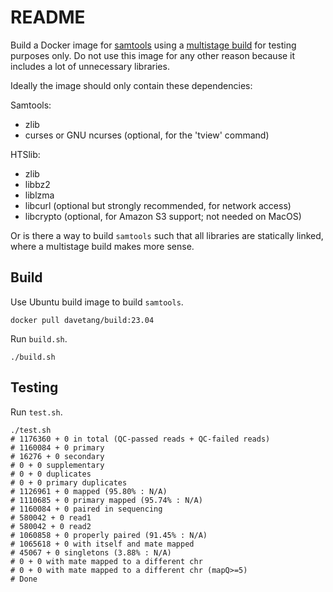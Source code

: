 # README

Build a Docker image for [samtools](https://github.com/samtools/samtools) using
a [multistage build](https://docs.docker.com/build/building/multi-stage/) for
testing purposes only. Do not use this image for any other reason because it
includes a lot of unnecessary libraries.

Ideally the image should only contain these dependencies:

Samtools:
* zlib
* curses or GNU ncurses (optional, for the 'tview' command)

HTSlib:
* zlib
* libbz2
* liblzma
* libcurl (optional but strongly recommended, for network access)
* libcrypto (optional, for Amazon S3 support; not needed on MacOS)

Or is there a way to build `samtools` such that all libraries are statically
linked, where a multistage build makes more sense.

## Build

Use Ubuntu build image to build `samtools`.

```console
docker pull davetang/build:23.04
```

Run `build.sh`.

```console
./build.sh
```

## Testing

Run `test.sh`.

```console
./test.sh
# 1176360 + 0 in total (QC-passed reads + QC-failed reads)
# 1160084 + 0 primary
# 16276 + 0 secondary
# 0 + 0 supplementary
# 0 + 0 duplicates
# 0 + 0 primary duplicates
# 1126961 + 0 mapped (95.80% : N/A)
# 1110685 + 0 primary mapped (95.74% : N/A)
# 1160084 + 0 paired in sequencing
# 580042 + 0 read1
# 580042 + 0 read2
# 1060858 + 0 properly paired (91.45% : N/A)
# 1065618 + 0 with itself and mate mapped
# 45067 + 0 singletons (3.88% : N/A)
# 0 + 0 with mate mapped to a different chr
# 0 + 0 with mate mapped to a different chr (mapQ>=5)
# Done
```
